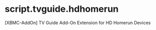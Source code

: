 script.tvguide.hdhomerun
========================

[XBMC-AddOn] TV Guide Add-On Extension for HD Homerun Devices
